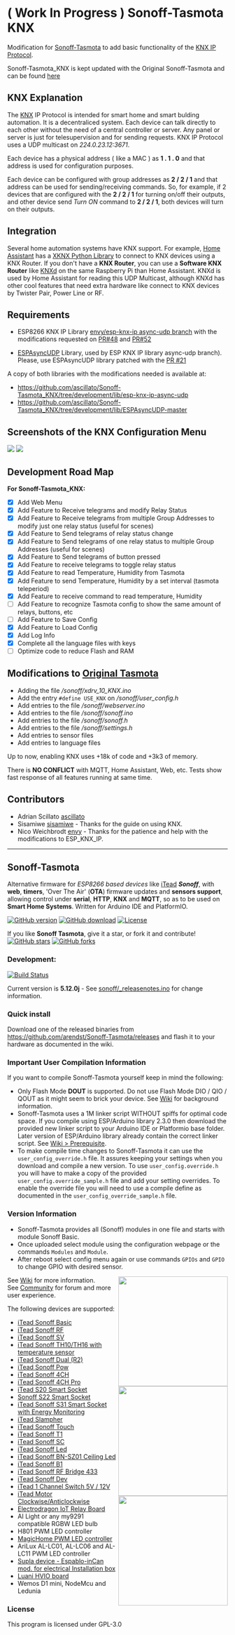 # ( Work In Progress ) Sonoff-Tasmota KNX

Modification for [Sonoff-Tasmota](https://github.com/arendst/Sonoff-Tasmota) to add basic functionality of the [KNX IP Protocol](https://www.knx.org/knx-en/index.php).

Sonoff-Tasmota_KNX is kept updated with the Original Sonoff-Tasmota and can be found [here](https://github.com/ascillato/Sonoff-Tasmota_KNX)

## KNX Explanation ##

The [KNX](https://www.knx.org/knx-en/knx/association/what-is-knx/index.php) IP Protocol is intended for smart home and smart bulding automation. It is a decentraliced system. Each device can talk directly to each other without the need of a central controller or server. Any panel or server is just for telesupervision and for sending requests. KNX IP Protocol uses a UDP multicast on _224.0.23.12:3671_.

Each device has a physical address ( like a MAC ) as **1 . 1 . 0** and that address is used for configuration purposes.

Each device can be configured with group addresses as **2 / 2 / 1** and that address can be used for sending/receiving commands.
So, for example, if 2 devices that are configured with the **2 / 2 / 1** for turning on/off their outputs, and other device send _Turn ON_ command to **2 / 2 / 1**, both devices will turn on their outputs.

## Integration ##

Several home automation systems have KNX support. For example, [Home Assistant](https://github.com/home-assistant/home-assistant) has a [XKNX Python Library](https://github.com/XKNX/xknx) to connect to KNX devices using a KNX Router. If you don't have a **KNX Router**, you can use a **Software KNX Router** like [KNXd](https://github.com/knxd/knxd) on the same Raspberry Pi than Home Assistant. KNXd is used by Home Assistant for reading this UDP Multicast, although KNXd has other cool features that need extra hardware like connect to KNX devices by Twister Pair, Power Line or RF.

## Requirements ##

* ESP8266 KNX IP Library [envy/esp-knx-ip async-udp branch](https://github.com/envy/esp-knx-ip/tree/async-udp) with the modifications requested on [PR#48](https://github.com/envy/esp-knx-ip/pull/48) and [PR#52](https://github.com/envy/esp-knx-ip/pull/52)

* [ESPAsyncUDP](https://github.com/me-no-dev/ESPAsyncUDP) Library, used by ESP KNX IP library async-udp branch). Please, use ESPAsyncUDP library patched with the [PR #21](https://github.com/me-no-dev/ESPAsyncUDP/pull/21)

A copy of both libraries with the modifications needed is available at:
* https://github.com/ascillato/Sonoff-Tasmota_KNX/tree/development/lib/esp-knx-ip-async-udp
* https://github.com/ascillato/Sonoff-Tasmota_KNX/tree/development/lib/ESPAsyncUDP-master

## Screenshots of the KNX Configuration Menu ##

<img src="https://github.com/ascillato/Sonoff-Tasmota_KNX/blob/development/.github/Config_Menu.jpg" />

<img src="https://github.com/ascillato/Sonoff-Tasmota_KNX/blob/development/.github/KNX_menu.jpg" />

## Development Road Map ##

**For Sonoff-Tasmota_KNX:**
- [x] Add Web Menu
- [x] Add Feature to Receive telegrams and modify Relay Status
- [x] Add Feature to Receive telegrams from multiple Group Addresses to modify just one relay status (useful for scenes)
- [x] Add Feature to Send telegrams of relay status change
- [x] Add Feature to Send telegrams of one relay status to multiple Group Addresses (useful for scenes)
- [x] Add Feature to Send telegrams of button pressed
- [x] Add Feature to receive telegrams to toggle relay status
- [x] Add Feature to read Temperature, Humidity from Tasmota
- [x] Add Feature to send Temperature, Humidity by a set interval (tasmota teleperiod)
- [x] Add Feature to receive command to read temperature, Humidity
- [ ] Add Feature to recognize Tasmota config to show the same amount of relays, buttons, etc
- [ ] Add Feature to Save Config
- [x] Add Feature to Load Config
- [x] Add Log Info
- [x] Complete all the language files with keys
- [ ] Optimize code to reduce Flash and RAM

## Modifications to [Original Tasmota](https://github.com/arendst/Sonoff-Tasmota) ##

* Adding the file _/sonoff/xdrv_10_KNX.ino_ 
* Add the entry `#define USE_KNX` on _/sonoff/user_config.h_
* Add entries to the file _/sonoff/webserver.ino_
* Add entries to the file _/sonoff/sonoff.ino_
* Add entries to the file _/sonoff/sonoff.h_
* Add entries to the file _/sonoff/settings.h_
* Add entries to sensor files
* Add entries to language files

Up to now, enabling KNX uses +18k of code and +3k3 of memory.

There is **NO CONFLICT** with MQTT, Home Assistant, Web, etc. Tests show fast response of all features running at same time.

## Contributors ##

* Adrian Scillato [ascillato](https://github.com/ascillato)
* Sisamiwe [sisamiwe](https://github.com/sisamiwe) - Thanks for the guide on using KNX.
* Nico Weichbrodt [envy](https://github.com/envy) - Thanks for the patience and help with the modifications to ESP_KNX_IP.

-----------------------------------------------------------------------------------------------------------------------------------

## Sonoff-Tasmota

Alternative firmware for _ESP8266 based devices_ like [iTead](https://www.itead.cc/) _**Sonoff**_, with **web**, **timers**, 'Over The Air' (**OTA**) firmware updates and **sensors support**, allowing control under **serial**, **HTTP**, **KNX** and **MQTT**, so as to be used on **Smart Home Systems**. Written for Arduino IDE and PlatformIO.

[![GitHub version](https://img.shields.io/github/release/arendst/Sonoff-Tasmota.svg)](https://github.com/arendst/Sonoff-Tasmota/releases/latest)
[![GitHub download](https://img.shields.io/github/downloads/arendst/Sonoff-Tasmota/total.svg)](https://github.com/arendst/Sonoff-Tasmota/releases/latest)
[![License](https://img.shields.io/github/license/arendst/Sonoff-Tasmota.svg)](https://github.com/arendst/Sonoff-Tasmota/blob/development/LICENSE.txt)

If you like **Sonoff Tasmota**, give it a star, or fork it and contribute! 
[![GitHub stars](https://img.shields.io/github/stars/arendst/Sonoff-Tasmota.svg?style=social&label=Star)](https://github.com/arendst/Sonoff-Tasmota/stargazers) 
[![GitHub forks](https://img.shields.io/github/forks/arendst/Sonoff-Tasmota.svg?style=social&label=Fork)](https://github.com/arendst/Sonoff-Tasmota/network)

### Development:
[![Build Status](https://img.shields.io/travis/arendst/Sonoff-Tasmota.svg)](https://travis-ci.org/arendst/Sonoff-Tasmota)

Current version is **5.12.0j** - See [sonoff/_releasenotes.ino](https://github.com/arendst/Sonoff-Tasmota/blob/development/sonoff/_releasenotes.ino) for change information.

### Quick install

Download one of the released binaries from https://github.com/arendst/Sonoff-Tasmota/releases and flash it to your hardware as documented in the wiki.

### Important User Compilation Information

If you want to compile Sonoff-Tasmota yourself keep in mind the following:

- Only Flash Mode **DOUT** is supported. Do not use Flash Mode DIO / QIO / QOUT as it might seem to brick your device. See [Wiki](https://github.com/arendst/Sonoff-Tasmota/wiki/Theo's-Tasmota-Tips) for background information.
- Sonoff-Tasmota uses a 1M linker script WITHOUT spiffs for optimal code space. If you compile using ESP/Arduino library 2.3.0 then download the provided new linker script to your Arduino IDE or Platformio base folder. Later version of ESP/Arduino library already contain the correct linker script. See [Wiki > Prerequisite](https://github.com/arendst/Sonoff-Tasmota/wiki/Prerequisite).
- To make compile time changes to Sonoff-Tasmota it can use the ``user_config_override.h`` file. It assures keeping your settings when you download and compile a new version. To use ``user_config.override.h`` you will have to make a copy of the provided ``user_config.override_sample.h`` file and add your setting overrides. To enable the override file you will need to use a compile define as documented in the ``user_config_override_sample.h`` file.

### Version Information

- Sonoff-Tasmota provides all (Sonoff) modules in one file and starts with module Sonoff Basic.
- Once uploaded select module using the configuration webpage or the commands ```Modules``` and ```Module```.
- After reboot select config menu again or use commands ```GPIOs``` and ```GPIO``` to change GPIO with desired sensor.

<img src="https://github.com/arendst/arendst.github.io/blob/master/media/sonoffbasic.jpg" width="250" align="right" />

See [Wiki](https://github.com/arendst/Sonoff-Tasmota/wiki) for more information.<br />
See [Community](https://groups.google.com/d/forum/sonoffusers) for forum and more user experience.

The following devices are supported:
- [iTead Sonoff Basic](https://www.itead.cc/smart-home/sonoff-wifi-wireless-switch-1.html)
- [iTead Sonoff RF](https://www.itead.cc/smart-home/sonoff-rf.html)
- [iTead Sonoff SV](https://www.itead.cc/smart-home/sonoff-sv.html)<img src="https://github.com/arendst/arendst.github.io/blob/master/media/sonoff_th.jpg" width="250" align="right" />
- [iTead Sonoff TH10/TH16 with temperature sensor](https://www.itead.cc/smart-home/sonoff-th.html)
- [iTead Sonoff Dual (R2)](https://www.itead.cc/smart-home/sonoff-dual.html)
- [iTead Sonoff Pow](https://www.itead.cc/smart-home/sonoff-pow.html)
- [iTead Sonoff 4CH](https://www.itead.cc/smart-home/sonoff-4ch.html)
- [iTead Sonoff 4CH Pro](https://www.itead.cc/smart-home/sonoff-4ch-pro.html)
- [iTead S20 Smart Socket](https://www.itead.cc/smart-socket.html)
- [Sonoff S22 Smart Socket](https://github.com/arendst/Sonoff-Tasmota/issues/627)
- [iTead Sonoff S31 Smart Socket with Energy Monitoring](https://www.itead.cc/sonoff-s31.html)
- [iTead Slampher](https://www.itead.cc/slampher.html)
- [iTead Sonoff Touch](https://www.itead.cc/sonoff-touch.html)
- [iTead Sonoff T1](https://www.itead.cc/sonoff-t1.html)
- [iTead Sonoff SC](https://www.itead.cc/sonoff-sc.html)
- [iTead Sonoff Led](https://www.itead.cc/sonoff-led.html)<img src="https://github.com/arendst/arendst.github.io/blob/master/media/sonoff4ch.jpg" height="250" align="right" />
- [iTead Sonoff BN-SZ01 Ceiling Led](https://www.itead.cc/bn-sz01.html)
- [iTead Sonoff B1](https://www.itead.cc/sonoff-b1.html)
- [iTead Sonoff RF Bridge 433](https://www.itead.cc/sonoff-rf-bridge-433.html)
- [iTead Sonoff Dev](https://www.itead.cc/sonoff-dev.html)
- [iTead 1 Channel Switch 5V / 12V](https://www.itead.cc/smart-home/inching-self-locking-wifi-wireless-switch.html)
- [iTead Motor Clockwise/Anticlockwise](https://www.itead.cc/smart-home/motor-reversing-wifi-wireless-switch.html)
- [Electrodragon IoT Relay Board](http://www.electrodragon.com/product/wifi-iot-relay-board-based-esp8266/)
- AI Light or any my9291 compatible RGBW LED bulb
- H801 PWM LED controller
- [MagicHome PWM LED controller](https://github.com/arendst/Sonoff-Tasmota/wiki/MagicHome-LED-strip-controller)
- AriLux AL-LC01, AL-LC06 and AL-LC11 PWM LED controller
- [Supla device - Espablo-inCan mod. for electrical Installation box](https://forum.supla.org/viewtopic.php?f=33&t=2188)
- [Luani HVIO board](https://luani.de/projekte/esp8266-hvio/)
- Wemos D1 mini, NodeMcu and Ledunia

### License

This program is licensed under GPL-3.0
